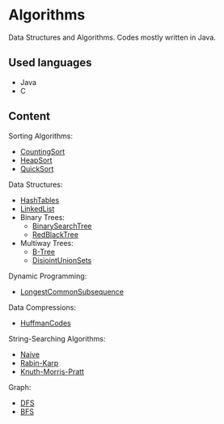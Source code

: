 # Algorithms
Data Structures and Algorithms. Codes mostly written in Java.
## Used languages
- Java
- C
## Content
Sorting Algorithms:
- [CountingSort](https://github.com/mateuszniewiadomski/Algorithms/tree/master/CountingSort)
- [HeapSort](https://github.com/mateuszniewiadomski/Algorithms/tree/master/B-Tree)
- [QuickSort](https://github.com/mateuszniewiadomski/Algorithms/tree/master/QuickSort)

Data Structures:
- [HashTables](https://github.com/mateuszniewiadomski/Algorithms/tree/master/HashTables)
- [LinkedList](https://github.com/mateuszniewiadomski/Algorithms/tree/master/LinkedList)
- Binary Trees:
    - [BinarySearchTree](https://github.com/mateuszniewiadomski/Algorithms/tree/master/BinnarySearchTree)
    - [RedBlackTree](https://github.com/mateuszniewiadomski/Algorithms/tree/master/RedBlackTree)
- Multiway Trees:
    - [B-Tree](https://github.com/mateuszniewiadomski/Algorithms/tree/master/B-Tree)
    - [DisjointUnionSets](https://github.com/mateuszniewiadomski/Algorithms/tree/master/DisjointUnionSets)

Dynamic Programming:
- [LongestCommonSubsequence](https://github.com/mateuszniewiadomski/Algorithms/tree/master/LongestCommonSubsequence)

Data Compressions:
- [HuffmanCodes](https://github.com/mateuszniewiadomski/Algorithms/tree/master/HuffmanCodes)

String-Searching Algorithms:
- [Naive](https://github.com/mateuszniewiadomski/Algorithms/tree/master/SearchPattern)
- [Rabin-Karp](https://github.com/mateuszniewiadomski/Algorithms/tree/master/SearchPattern)
- [Knuth-Morris-Pratt](https://github.com/mateuszniewiadomski/Algorithms/tree/master/SearchPattern)

Graph:
- [DFS](https://github.com/mateuszniewiadomski/Algorithms/tree/master/SearchPattern)
- [BFS](https://github.com/mateuszniewiadomski/Algorithms/tree/master/SearchPattern)